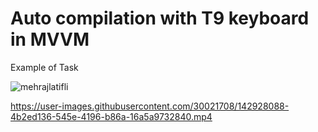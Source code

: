 # Auto compilation with T9 keyboard in MVVM


Example of Task

<a > <img src="https://komarev.com/ghpvc/?username=mehrajlatifli&label=Profile%20views&color=0e75b6&style=plastic" alt="mehrajlatifli" /> </a>


https://user-images.githubusercontent.com/30021708/142928088-4b2ed136-545e-4196-b86a-16a5a9732840.mp4
